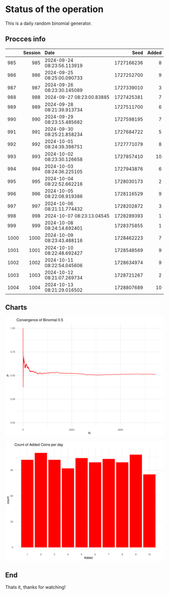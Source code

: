 # Status of the operation
  
  This is a daily random binomial generator.
  
## Procces info

|     | Session|Date                       |       Seed| Added|
|:----|-------:|:--------------------------|----------:|-----:|
|985  |     985|2024-09-24 08:23:56.113919 | 1727166236|     8|
|986  |     986|2024-09-25 08:25:00.090733 | 1727252700|     9|
|987  |     987|2024-09-26 08:23:30.145089 | 1727339010|     3|
|988  |     988|2024-09-27 08:23:00.83885  | 1727425381|     7|
|989  |     989|2024-09-28 08:21:39.913734 | 1727511700|     6|
|990  |     990|2024-09-29 08:23:15.485682 | 1727598195|     7|
|991  |     991|2024-09-30 08:25:21.858234 | 1727684722|     5|
|992  |     992|2024-10-01 08:24:39.398751 | 1727771079|     8|
|993  |     993|2024-10-02 08:23:30.126658 | 1727857410|    10|
|994  |     994|2024-10-03 08:24:36.225105 | 1727943876|     6|
|995  |     995|2024-10-04 08:22:52.662216 | 1728030173|     2|
|996  |     996|2024-10-05 08:22:08.919386 | 1728116529|     9|
|997  |     997|2024-10-06 08:21:11.774432 | 1728202872|     3|
|998  |     998|2024-10-07 08:23:13.04545  | 1728289393|     1|
|999  |     999|2024-10-08 08:24:14.692401 | 1728375855|     1|
|1000 |    1000|2024-10-09 08:23:43.488116 | 1728462223|     7|
|1001 |    1001|2024-10-10 08:22:48.692427 | 1728548569|     9|
|1002 |    1002|2024-10-11 08:22:54.045606 | 1728634974|     9|
|1003 |    1003|2024-10-12 08:21:07.269734 | 1728721267|     2|
|1004 |    1004|2024-10-13 08:21:29.016502 | 1728807689|    10|

## Charts 

![](charts/plot1.png)

![](charts/plot2.png)

## End

Thats it, thanks for watching!
